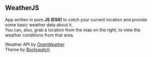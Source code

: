 ## WeatherJS

App written in pure **JS (ES6)** to catch your current location and provide some basic weather data about it.\
You can, also, grab a location from the map on the right, to view the weather conditions from that area.

Weather API by [OpenWeather](https://openweathermap.org/)\
Theme by [Bootswatch](https://github.com/thomaspark/bootswatch)

